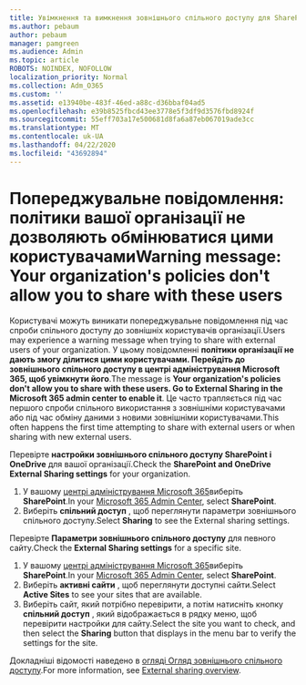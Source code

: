 ```yaml
---
title: Увімкнення та вимкнення зовнішнього спільного доступу для SharePoint
ms.author: pebaum
author: pebaum
manager: pamgreen
ms.audience: Admin
ms.topic: article
ROBOTS: NOINDEX, NOFOLLOW
localization_priority: Normal
ms.collection: Adm_O365
ms.custom: ''
ms.assetid: e13940be-483f-46ed-a88c-d36bbaf04ad5
ms.openlocfilehash: e39b8525fbcd43ee3778e5f3df9d3576fbd8924f
ms.sourcegitcommit: 55eff703a17e500681d8fa6a87eb067019ade3cc
ms.translationtype: MT
ms.contentlocale: uk-UA
ms.lasthandoff: 04/22/2020
ms.locfileid: "43692894"
---
```

# <a name="warning-message-your-organizations-policies-dont-allow-you-to-share-with-these-users"></a><span data-ttu-id="a1a9b-102">Попереджувальне повідомлення: політики вашої організації не дозволяють обмінюватися цими користувачами</span><span class="sxs-lookup"><span data-stu-id="a1a9b-102">Warning message: Your organization's policies don't allow you to share with these users</span></span>

<span data-ttu-id="a1a9b-103">Користувачі можуть виникати попереджувальне повідомлення під час спроби спільного доступу до зовнішніх користувачів організації.</span><span class="sxs-lookup"><span data-stu-id="a1a9b-103">Users may experience a warning message when trying to share with external users of your organization.</span></span> <span data-ttu-id="a1a9b-104">У цьому повідомленні **політики організації не дають змогу ділитися цими користувачами. Перейдіть до зовнішнього спільного доступу в центрі адміністрування Microsoft 365, щоб увімкнути його**.</span><span class="sxs-lookup"><span data-stu-id="a1a9b-104">The message is **Your organization's policies don't allow you to share with these users. Go to External Sharing in the Microsoft 365 admin center to enable it**.</span></span> <span data-ttu-id="a1a9b-105">Це часто трапляється під час першого спроби спільного використання з зовнішніми користувачами або під час обміну даними з новими зовнішніми користувачами.</span><span class="sxs-lookup"><span data-stu-id="a1a9b-105">This often happens the first time attempting to share with external users or when sharing with new external users.</span></span>

<span data-ttu-id="a1a9b-106">Перевірте **настройки зовнішнього спільного доступу SharePoint і OneDrive** для вашої організації.</span><span class="sxs-lookup"><span data-stu-id="a1a9b-106">Check the **SharePoint and OneDrive External Sharing settings** for your organization.</span></span>

1. <span data-ttu-id="a1a9b-107">У вашому [центрі адміністрування Microsoft 365](https://admin.microsoft.com/AdminPortal/Home#/homepage">https://admin.microsoft.com/)виберіть **SharePoint**.</span><span class="sxs-lookup"><span data-stu-id="a1a9b-107">In your [Microsoft 365 Admin Center](https://admin.microsoft.com/AdminPortal/Home#/homepage">https://admin.microsoft.com/), select **SharePoint**.</span></span>
3. <span data-ttu-id="a1a9b-108">Виберіть **спільний доступ** , щоб переглянути параметри зовнішнього спільного доступу.</span><span class="sxs-lookup"><span data-stu-id="a1a9b-108">Select **Sharing** to see the External sharing settings.</span></span>

<span data-ttu-id="a1a9b-109">Перевірте **Параметри зовнішнього спільного доступу** для певного сайту.</span><span class="sxs-lookup"><span data-stu-id="a1a9b-109">Check the **External Sharing settings** for a specific site.</span></span>

1. <span data-ttu-id="a1a9b-110">У вашому [центрі адміністрування Microsoft 365](https://admin.microsoft.com/AdminPortal/Home#/homepage">https://admin.microsoft.com/)виберіть **SharePoint**.</span><span class="sxs-lookup"><span data-stu-id="a1a9b-110">In your [Microsoft 365 Admin Center](https://admin.microsoft.com/AdminPortal/Home#/homepage">https://admin.microsoft.com/), select **SharePoint**.</span></span>
2. <span data-ttu-id="a1a9b-111">Виберіть **активні сайти** , щоб переглянути доступні сайти.</span><span class="sxs-lookup"><span data-stu-id="a1a9b-111">Select **Active Sites** to see your sites that are available.</span></span>
3. <span data-ttu-id="a1a9b-112">Виберіть сайт, який потрібно перевірити, а потім натисніть кнопку **спільний доступ** , який відображається в рядку меню, щоб перевірити настройки для сайту.</span><span class="sxs-lookup"><span data-stu-id="a1a9b-112">Select the site you want to check, and then select the **Sharing** button that displays in the menu bar to verify the settings for the site.</span></span>

<span data-ttu-id="a1a9b-113">Докладніші відомості наведено в [огляді Огляд зовнішнього спільного доступу](https://docs.microsoft.com/sharepoint/external-sharing-overview).</span><span class="sxs-lookup"><span data-stu-id="a1a9b-113">For more information, see [External sharing overview](https://docs.microsoft.com/sharepoint/external-sharing-overview).</span></span>